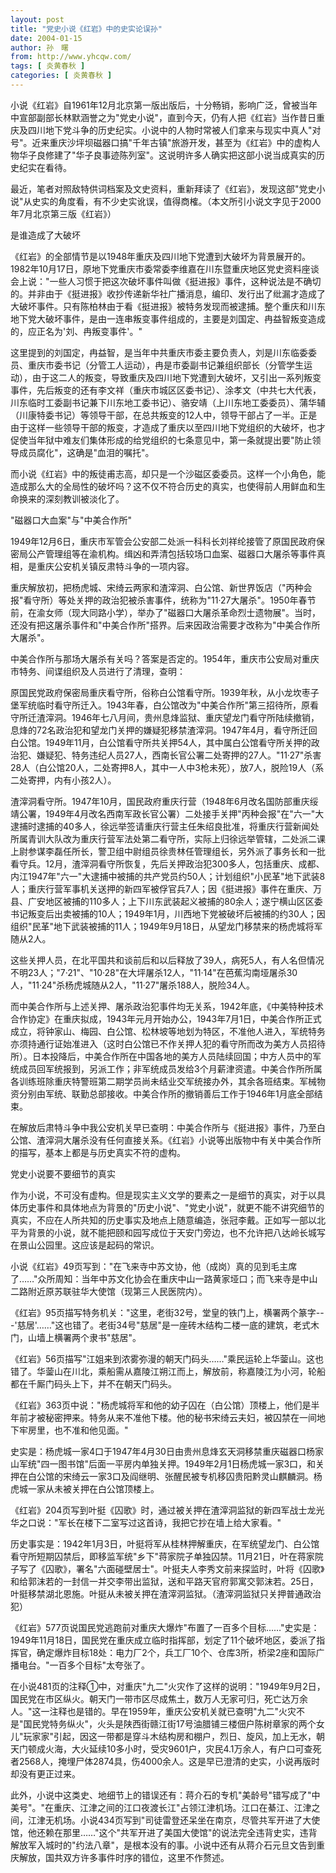 ```yaml
---
layout: post
title: "党史小说《红岩》中的史实论误孙"
date: 2004-01-15
author: 孙　曙
from: http://www.yhcqw.com/
tags: [ 炎黄春秋 ]
categories: [ 炎黄春秋 ]
---
```





小说《红岩》自1961年12月北京第一版出版后，十分畅销，影响广泛，曾被当年中宣部副部长林默涵誉之为"党史小说"，直到今天，仍有人把《红岩》当作昔日重庆及四川地下党斗争的历史纪实。小说中的人物时常被人们拿来与现实中真人"对号"。近来重庆沙坪坝磁器口搞"千年古镇"旅游开发，甚至为《红岩》中的虚构人物华子良修建了"华子良事迹陈列室"。这说明许多人确实把这部小说当成真实的历史纪实在看待。


最近，笔者对照敌特供词档案及文史资料，重新拜读了《红岩》，发现这部"党史小说"从史实的角度看，有不少史实讹误，值得商榷。（本文所引小说文字见于2000年7月北京第三版《红岩》）

是谁造成了大破坏


《红岩》的全部情节是以1948年重庆及四川地下党遭到大破坏为背景展开的。1982年10月17日，原地下党重庆市委常委李维嘉在川东暨重庆地区党史资料座谈会上说："一些人习惯于把这次破坏事件叫做《挺进报》事件，这种说法是不确切的。并非由于《挺进报》收抄传递新华社广播消息，编印、发行出了纰漏才造成了大破坏事件。只有陈柏林由于看《挺进报》被特务发现而被逮捕。整个重庆和川东地下党大破坏事件，是由一连串叛变事件组成的，主要是刘国定、冉益智叛变造成的，应正名为'刘、冉叛变事件'。"


这里提到的刘国定，冉益智，是当年中共重庆市委主要负责人，刘是川东临委委员、重庆市委书记（分管工人运动），冉是市委副书记兼组织部长（分管学生运动），由于这二人的叛变，导致重庆及四川地下党遭到大破坏，又引出一系列叛变事件，先后叛变的还有李文祥（重庆市城区区委书记）、涂孝文（中共七大代表，川东临时工委副书记兼下川东地工委书记）、骆安靖（上川东地工委委员）、蒲华辅（川康特委书记）等领导干部，在总共叛变的12人中，领导干部占了一半。正是由于这样一些领导干部的叛变，才造成了重庆以至四川地下党组织的大破坏，也才促使当年狱中难友们集体形成的给党组织的七条意见中，第一条就提出要"防止领导成员腐化"，这确是"血泪的嘱托"。


而小说《红岩》中的叛徒甫志高，却只是一个沙磁区委委员。这样一个小角色，能造成那么大的全局性的破坏吗？这不仅不符合历史的真实，也使得前人用鲜血和生命换来的深刻教训被淡化了。

"磁器口大血案"与"中美合作所"


1949年12月6日，重庆市军管会公安部二处派一科科长刘祥纶接管了原国民政府保密局公产管理组等在渝机构。缉凶和弄清包括较场口血案、磁器口大屠杀等事件真相，是重庆公安机关镇反肃特斗争的一项内容。


重庆解放初，把杨虎城、宋绮云两家和渣滓洞、白公馆、新世界饭店（"丙种会报"看守所）等处关押的政治犯被杀害事件，统称为"11·27大屠杀"。1950年春节前，在渝女师（现大同路小学），举办了"磁器口大屠杀革命烈士遗物展"。当时，还没有把这屠杀事件和"中美合作所"搭界。后来因政治需要才改称为"中美合作所大屠杀"。

中美合作所与那场大屠杀有关吗？答案是否定的。1954年，重庆市公安局对重庆市特务、间谍组织及人员进行了清理，查明：


原国民党政府保密局重庆看守所，俗称白公馆看守所。1939年秋，从小龙坎枣子堡军统临时看守所迁入。1943年春，白公馆改为"中美合作所"第三招待所，原看守所迁渣滓洞。1946年七八月间，贵州息烽监狱、重庆望龙门看守所陆续撤销，息烽的72名政治犯和望龙门关押的嫌疑犯移禁渣滓洞。1947年4月，看守所迁回白公馆。1949年11月，白公馆看守所共关押54人，其中属白公馆看守所关押的政治犯、嫌疑犯、特务违纪人员27人，西南长官公署二处寄押的27人。"11·27"杀害28人（白公馆20人，二处寄押8人，其中一人中3枪未死），放7人，脱险19人（系二处寄押，内有小孩2人）。


渣滓洞看守所。1947年10月，国民政府重庆行营（1948年6月改名国防部重庆绥靖公署，1949年4月改名西南军政长官公署）二处接手关押"丙种会报"在"六一"大逮捕时逮捕的40多人，徐远举签请重庆行营主任朱绍良批准，将重庆行营新闻处所属青训大队改为重庆行营军法处第二看守所，实际上归徐远举管辖，二处派二课上尉参谋李磊任所长，警卫组中尉组员徐贵林任管理组长，另外派了事务长和一批看守兵。12月，渣滓洞看守所恢复，先后关押政治犯300多人，包括重庆、成都、内江1947年"六一"大逮捕中被捕的共产党员约50人；计划组织"小民革"地下武装8人；重庆行营军事机关送押的新四军被俘官兵7人；因《挺进报》事件在重庆、万县、广安地区被捕的110多人；上下川东武装起义被捕的80余人；遂宁横山区区委书记叛变后出卖被捕的10人；1949年1月，川西地下党被破坏后被捕的约30人；因组织"民革"地下武装被捕的11人；1949年9月18日，从望龙门移禁来的杨虎城将军随从2人。


这些关押人员，在北平国共和谈前后和以后释放了39人，病死5人，有人名但情况不明23人；"7·21"、"10·28"在大坪屠杀12人，"11·14"在芭蕉沟南垭屠杀30人，"11·24"杀杨虎城随从2人，"11·27"屠杀188人，脱险34人。


而中美合作所与上述关押、屠杀政治犯事件均无关系，1942年底，《中美特种技术合作协定》在重庆拟成，1943年元月开始办公，1943年7月1日，中美合作所正式成立，将钟家山、梅园、白公馆、松林坡等地划为特区，不准他人进入，军统特务亦须持通行证始准进入（这时白公馆已不作关押人犯的看守所而改为美方人员招待所）。日本投降后，中美合作所在中国各地的美方人员陆续回国；中方人员中的军统成员回军统报到，另派工作；非军统成员发给3个月薪津资遣。中美合作所所属各训练班除重庆特警班第二期学员尚未结业交军统接办外，其余各班结束。军械物资分别由军统、联勤总部接收。中美合作所的撤销善后工作于1946年1月底全部结束。


在解放后肃特斗争中我公安机关早已查明：中美合作所与《挺进报》事件，乃至白公馆、渣滓洞大屠杀没有任何直接关系。《红岩》小说等出版物中有关中美合作所的描写，基本上都是与历史真实不符的虚构。

党史小说要不要细节的真实


作为小说，不可没有虚构。但是现实主义文学的要素之一是细节的真实，对于以具体历史事件和具体地点为背景的"历史小说"、"党史小说"，就更不能不讲究细节的真实，不应在人所共知的历史事实及地点上随意编造，张冠李戴。正如写一部以北平为背景的小说，就不能把颐和园写成位于天安门旁边，也不允许把八达岭长城写在景山公园里。这应该是起码的常识。


小说《红岩》49页写到："在飞来寺中苏文协，他（成岗）真的见到毛主席了……"众所周知：当年中苏文化协会在重庆中山一路黄家垭口；而飞来寺是中山二路附近原苏联驻华大使馆（现第三人民医院内）。


《红岩》95页描写特务机关："这里，老街32号，堂皇的铁门上，横署两个篆字---'慈居'……"这也错了。老街34号"慈居"是一座砖木结构二楼一底的建筑，老式木门，山墙上横署两个隶书"慈居"。


《红岩》56页描写"江姐来到浓雾弥漫的朝天门码头……"乘民运轮上华蓥山。这也错了。华蓥山在川北，乘船需从嘉陵江朔江而上，解放前，称嘉陵江为小河，轮船都在千厮门码头上下，并不在朝天门码头。


《红岩》363页中说："杨虎城将军和他的幼子囚在（白公馆）顶楼上，他们是半年前才被秘密押来。特务从来不准他下楼。他的秘书宋绮云夫妇，被囚禁在一间地下牢房里，也不准和他见面。"


史实是：杨虎城一家4口于1947年4月30日由贵州息烽玄天洞移禁重庆磁器口杨家山军统"四一图书馆"后面一平房内单独关押。1949年2月1日杨虎城一家3口，和关押在白公馆的宋绮云一家3口及阎继明、张醒民被专机移囚贵阳黔灵山麒麟洞。杨虎城一家从未被关押在白公馆顶楼上。

《红岩》204页写到叶挺《囚歌》时，通过被关押在渣滓洞监狱的新四军战士龙光华之口说："军长在楼下二室写过这首诗，我把它抄在墙上给大家看。"


历史事实是：1942年1月3日，叶挺将军从桂林押解重庆，在军统望龙门、白公馆看守所短期囚禁后，即移监军统"乡下"蒋家院子单独囚禁。11月21日，叶在蒋家院子写了《囚歌》，署名"六面碰壁居士"。叶挺夫人李秀文前来探监时，叶将《囚歌》和给郭沫若的一封信一并交李带出监狱，送和平路天官府郭寓交郭沫若。25日，叶挺移禁湖北恩施。叶挺从未被关押在渣滓洞监狱。（渣滓洞监狱只关押普通政治犯）


《红岩》577页说国民党逃跑前对重庆大爆炸"布置了一百多个目标……"史实是：1949年11月18日，国民党在重庆成立临时指挥部，划定了11个破坏地区，委派了指挥官，确定爆炸目标18处：电力厂2个，兵工厂10个、仓库3所，桥梁2座和国际广播电台。"一百多个目标"太夸张了。


在小说481页的注释①中，对重庆"九二"火灾作了这样的说明："1949年9月2日，国民党在市区纵火。朝天门一带市区尽成焦土，数万人无家可归，死亡达万余人。"这一注释也是错的。早在1959年，重庆公安机关就已查明"九二"火灾不是"国民党特务纵火"，火头是陕西街赣江街17号油腊铺三楼佃户陈树章家的两个女儿"玩家家"引起，因这一带都是穿斗木结构房和棚户，烈日、旋风，加上无水，朝天门顿成火海，大火延续10多小时，受灾9601户，灾民4.1万余人，有户口可查死者2568人，掩埋尸体2874具，伤4000余人。这是早已澄清的史实，小说再版时却没有更正过来。


此外，小说中这类史、地细节上的错误还有：蒋介石的专机"美龄号"错写成了"中美号"。"在重庆、江津之间的江口夜渡长江"占领江津机场。江口在綦江、江津之间，江津无机场。小说434页写到"司徒雷登还呆坐在南京，尽管共军开进了大使馆，他还赖在那里……"这个"共军开进了美国大使馆"的说法完全违背史实，违背解放军入城时的"约法八章"，是根本没有的事。小说中还有从蒋介石元旦文告到重庆解放，国共双方许多事件时序的错位，这里不作赘述。


